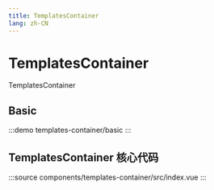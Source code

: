 ```yaml
---
title: TemplatesContainer
lang: zh-CN
---
```


# TemplatesContainer

TemplatesContainer

## Basic

:::demo
templates-container/basic
:::

## TemplatesContainer 核心代码

:::source
components/templates-container/src/index.vue
:::
